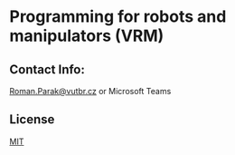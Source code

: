 # Programming for robots and manipulators (VRM)


## Contact Info:
Roman.Parak@vutbr.cz or Microsoft Teams

## License
[MIT](https://choosealicense.com/licenses/mit/)
